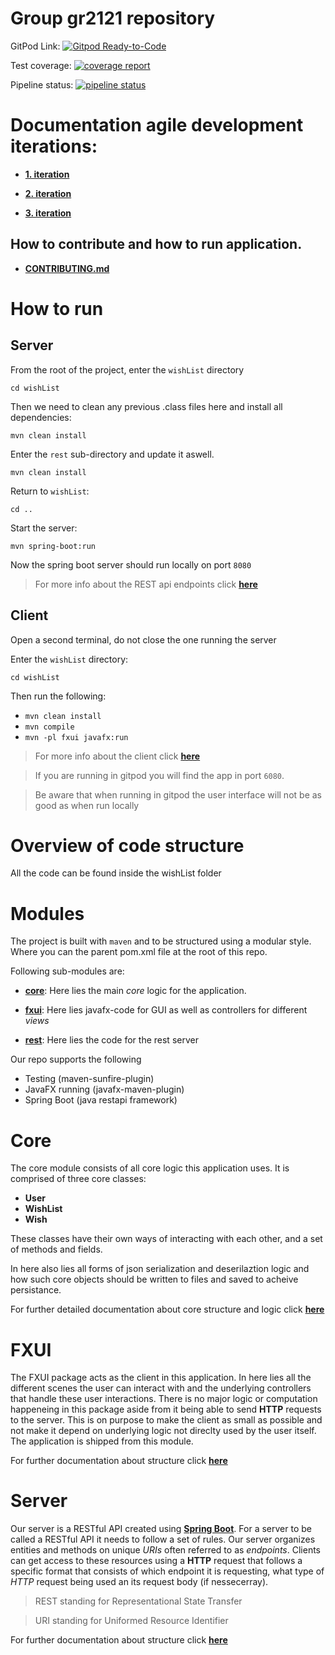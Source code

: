 # Group gr2121 repository

GitPod
Link: [![Gitpod Ready-to-Code](https://img.shields.io/badge/Gitpod-Ready--to--Code-blue?logo=gitpod)](https://gitpod.stud.ntnu.no/#https://gitlab.stud.idi.ntnu.no/it1901/groups-2021/gr2121/gr2121)

Test coverage:
[![coverage report](https://gitlab.stud.idi.ntnu.no/it1901/groups-2021/gr2121/gr2121/badges/master/coverage.svg)](https://gitlab.stud.idi.ntnu.no/it1901/groups-2021/gr2121/gr2121/-/commits/master)

Pipeline status:
[![pipeline status](https://gitlab.stud.idi.ntnu.no/it1901/groups-2021/gr2121/gr2121/badges/master/pipeline.svg)](https://gitlab.stud.idi.ntnu.no/it1901/groups-2021/gr2121/gr2121/-/commits/master)

# Documentation agile development iterations:

- [**1. iteration**](docs/release1/README.md)

- [**2. iteration**](docs/release2/README.md)

- [**3. iteration**](docs/release3/README.md)

## How to contribute and how to run application.

- [**CONTRIBUTING.md**](./CONTRIBUTING.md)

# How to run

## Server
From the root of the project, enter the `wishList` directory

`cd wishList`

Then we need to clean any previous .class files here and install all dependencies:

 `mvn clean install`

Enter the `rest` sub-directory and update it aswell.

 `mvn clean install`

Return to `wishList`: 

`cd ..`

Start the server:

`mvn spring-boot:run`

Now the spring boot server should run locally on port `8080`

> For more info about the REST api endpoints click [**here**](./wishList/rest/README.md)

## Client

Open a second terminal, do not close the one running the server

Enter the `wishList` directory:

`cd wishList`

Then run the following:

- `mvn clean install`
- `mvn compile`
- `mvn -pl fxui javafx:run`

> For more info about the client click [**here**](./wishList/fxui/README.md)

> If you are running in gitpod you will find the app in port `6080`.

> Be aware that when running in gitpod the user interface will not be as good as when run locally


# Overview of code structure

All the code can be found inside the wishList folder

# Modules

The project is built with `maven` and to be structured using a modular style. Where you can the parent pom.xml file at
the root of this repo.

Following sub-modules are:

- [**core**](wishList/core): Here lies the main _core_ logic for the application.

- [**fxui**](wishList/fxui): Here lies javafx-code for GUI as well as controllers for different _views_

- [**rest**](wishList/rest): Here lies the code for the rest server

Our repo supports the following

- Testing (maven-sunfire-plugin)
- JavaFX running (javafx-maven-plugin)
- Spring Boot (java restapi framework)

# Core

The core module consists of all core logic this application uses. It is comprised of three core classes:

- **User**
- **WishList**
- **Wish**

These classes have their own ways of interacting with each other, and a set of methods and fields.

In here also lies all forms of json serialization and deserilaztion logic and how such core objects should be written to files and saved to acheive persistance.

For further detailed documentation about core structure and logic click [**here**](./wishList/core/)

# FXUI

The FXUI package acts as the client in this application. In here lies all the different scenes the user can interact with and the underlying controllers that handle these user interactions. There is no major logic or computation happeneing in this package aside from it being able to send **HTTP** requests to the server. This is on purpose to make the client as small as possible and not make it depend on underlying logic not direclty used by the user itself. The application is shipped from this module.

For further documentation about structure click [**here**](./wishList/fxui/)

# Server

Our server is a RESTful API created using [**Spring Boot**](https://spring.io/projects/spring-boot). For a server to be called a RESTful API it needs to follow a set of rules. Our server organizes entities and methods on unique _URIs_ often referred to as _endpoints_. Clients can get access to these resources using a **HTTP** request that follows a specific format that consists of which endpoint it is requesting, what type of _HTTP_ request being used an its request body (if nessecerray).

> REST standing for Representational State Transfer

> URI standing for Uniformed Resource Identifier

For further documentation about structure click [**here**](./wishList/rest/)
